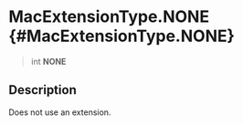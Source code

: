 MacExtensionType.NONE {#MacExtensionType.NONE}
=====================

> int **NONE**

Description
-----------

Does not use an extension.
